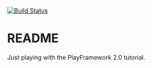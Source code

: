 [![Build Status](https://travis-ci.org/svenax/PlayFramework-Tutorial.png)](https://travis-ci.org/svenax/PlayFramework-Tutorial)

README
======

Just playing with the PlayFramework 2.0 tutorial.

